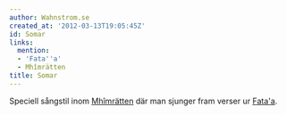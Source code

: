 ```yaml
---
author: Wahnstrom.se
created_at: '2012-03-13T19:05:45Z'
id: Somar
links:
  mention:
  - 'Fata''a'
  - Mhîmrätten
title: Somar
---
```


Speciell sångstil inom [Mhîmrätten] där man sjunger fram verser ur [Fata'a].

  [Mhîmrätten]: Mhîmrätten
  [Fata'a]: Fataa